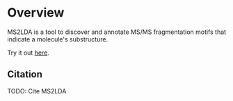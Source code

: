 # Overview

MS2LDA is a tool to discover and annotate MS/MS fragmentation motifs that indicate a molecule's substructure.

Try it out [here](???).

## Citation

TODO: Cite MS2LDA

